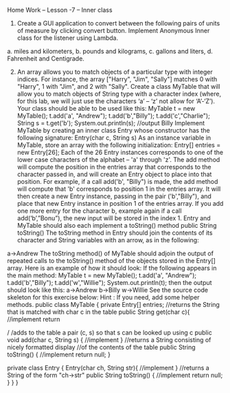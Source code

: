 Home Work – Lesson -7 – Inner class

1. Create a GUI application to convert between the following pairs of units of measure by clicking convert button. 
Implement Anonymous Inner class for the listener using Lambda.

a. miles and kilometers,
b. pounds and kilograms,
c. gallons and liters,
d. Fahrenheit and Centigrade.



2. An array allows you to match objects of a particular type with integer indices. For
instance, the array ["Harry", "Jim", "Sally"] matches 0 with "Harry", 1 with "Jim",
and 2 with "Sally".
Create a class MyTable that will allow you to match objects of String type with a
character index (where, for this lab, we will just use the characters ‘a’ – ‘z’ not allow for
‘A’-‘Z’). Your class should be able to be used like this:
MyTable t = new MyTable();
t.add('a', "Andrew");
t.add('b',"Billy");
t.add('c',"Charlie");
String s = t.get('b');
System.out.println(s);
//output
Billy
Implement MyTable by creating an inner class Entry whose constructor has the following
signature:
Entry(char c, String s)
As an instance variable in MyTable, store an array with the following initialization:
Entry[] entries = new Entry[26];
Each of the 26 Entry instances corresponds to one of the lower case characters of the
alphabet – 'a' through 'z'.
The add method will compute the position in the entries array that corresponds to the
character passed in, and will create an Entry object to place into that position. For
example, if a call add('b', "Billy") is made, the add method will compute that 'b'
corresponds to position 1 in the entries array.
It will then create a new Entry instance, passing in the pair ('b',"Billy"), and place that
new Entry instance in position 1 of the entries array.
If you add one more entry for the character b, example again if a call add(‘b’,”Bonu”),
the new input will be stored in the index 1.
Entry and MyTable should also each implement a toString() method
public String toString()
The toString method in Entry should join the contents of its character and String variables
with an arrow, as in the following:


a->Andrew
The toString method() of MyTable should adjoin the output of repeated calls to the
toString() method of the objects stored in the Entry[] array.
Here is an example of how it should look: If the following appears in the main method:
MyTable t = new MyTable();
t.add('a', "Andrew");
t.add('b',"Billy");
t.add('w',"Willie");
System.out.println(t);
then the output should look like this:
a->Andrew
b->Billy
w->Willie
See the source code skeleton for this exercise below:
Hint : If you need, add some helper methods.
public class MyTable {
private Entry[] entries;
//returns the String that is matched with char c in the table
public String get(char c){
//implement
return

/
/adds to the table a pair (c, s) so that s can be looked up using c
public void add(char c, String s) {
//implement
}
//returns a String consisting of nicely formatted display
//of the contents of the table
public String toString() {
//implement
return null;
}

private class Entry {
Entry(char ch, String str){
//implement
}
//returns a String of the form "ch->str"
public String toString() {
//implement
return null;
}
}
}

